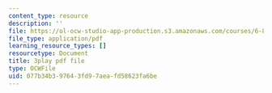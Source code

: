 ```yaml
---
content_type: resource
description: ''
file: https://ol-ocw-studio-app-production.s3.amazonaws.com/courses/6-832-underactuated-robotics-spring-2009/077b34b397643fd97aeafd58623fa6be_xwgIkdBQku4.pdf
file_type: application/pdf
learning_resource_types: []
resourcetype: Document
title: 3play pdf file
type: OCWFile
uid: 077b34b3-9764-3fd9-7aea-fd58623fa6be
---
```


